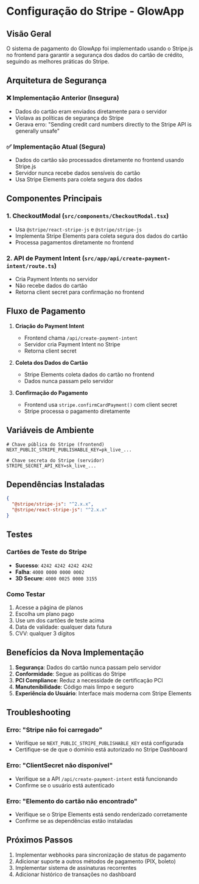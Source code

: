 # Configuração do Stripe - GlowApp

## Visão Geral

O sistema de pagamento do GlowApp foi implementado usando o Stripe.js no frontend para garantir a segurança dos dados do cartão de crédito, seguindo as melhores práticas do Stripe.

## Arquitetura de Segurança

### ❌ Implementação Anterior (Insegura)
- Dados do cartão eram enviados diretamente para o servidor
- Violava as políticas de segurança do Stripe
- Gerava erro: "Sending credit card numbers directly to the Stripe API is generally unsafe"

### ✅ Implementação Atual (Segura)
- Dados do cartão são processados diretamente no frontend usando Stripe.js
- Servidor nunca recebe dados sensíveis do cartão
- Usa Stripe Elements para coleta segura dos dados

## Componentes Principais

### 1. CheckoutModal (`src/components/CheckoutModal.tsx`)
- Usa `@stripe/react-stripe-js` e `@stripe/stripe-js`
- Implementa Stripe Elements para coleta segura dos dados do cartão
- Processa pagamentos diretamente no frontend

### 2. API de Payment Intent (`src/app/api/create-payment-intent/route.ts`)
- Cria Payment Intents no servidor
- Não recebe dados do cartão
- Retorna client secret para confirmação no frontend

## Fluxo de Pagamento

1. **Criação do Payment Intent**
   - Frontend chama `/api/create-payment-intent`
   - Servidor cria Payment Intent no Stripe
   - Retorna client secret

2. **Coleta dos Dados do Cartão**
   - Stripe Elements coleta dados do cartão no frontend
   - Dados nunca passam pelo servidor

3. **Confirmação do Pagamento**
   - Frontend usa `stripe.confirmCardPayment()` com client secret
   - Stripe processa o pagamento diretamente

## Variáveis de Ambiente

```env
# Chave pública do Stripe (frontend)
NEXT_PUBLIC_STRIPE_PUBLISHABLE_KEY=pk_live_...

# Chave secreta do Stripe (servidor)
STRIPE_SECRET_API_KEY=sk_live_...
```

## Dependências Instaladas

```json
{
  "@stripe/stripe-js": "^2.x.x",
  "@stripe/react-stripe-js": "^2.x.x"
}
```

## Testes

### Cartões de Teste do Stripe
- **Sucesso**: `4242 4242 4242 4242`
- **Falha**: `4000 0000 0000 0002`
- **3D Secure**: `4000 0025 0000 3155`

### Como Testar
1. Acesse a página de planos
2. Escolha um plano pago
3. Use um dos cartões de teste acima
4. Data de validade: qualquer data futura
5. CVV: qualquer 3 dígitos

## Benefícios da Nova Implementação

1. **Segurança**: Dados do cartão nunca passam pelo servidor
2. **Conformidade**: Segue as políticas do Stripe
3. **PCI Compliance**: Reduz a necessidade de certificação PCI
4. **Manutenibilidade**: Código mais limpo e seguro
5. **Experiência do Usuário**: Interface mais moderna com Stripe Elements

## Troubleshooting

### Erro: "Stripe não foi carregado"
- Verifique se `NEXT_PUBLIC_STRIPE_PUBLISHABLE_KEY` está configurada
- Certifique-se de que o domínio está autorizado no Stripe Dashboard

### Erro: "ClientSecret não disponível"
- Verifique se a API `/api/create-payment-intent` está funcionando
- Confirme se o usuário está autenticado

### Erro: "Elemento do cartão não encontrado"
- Verifique se o Stripe Elements está sendo renderizado corretamente
- Confirme se as dependências estão instaladas

## Próximos Passos

1. Implementar webhooks para sincronização de status de pagamento
2. Adicionar suporte a outros métodos de pagamento (PIX, boleto)
3. Implementar sistema de assinaturas recorrentes
4. Adicionar histórico de transações no dashboard

